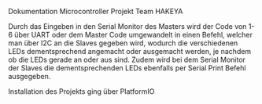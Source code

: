 Dokumentation Microcontroller Projekt Team HAKEYA


Durch das Eingeben in den Serial Monitor des Masters wird der Code von 1-6 über UART 
oder dem Master Code umgewandelt in einen Befehl, welcher man über I2C an die 
Slaves gegeben wird, wodurch die verschiedenen LEDs dementsprechend angemacht 
oder ausgemacht werden, je nachdem ob die LEDs gerade an oder aus sind. Zudem wird 
bei dem Serial Monitor der Slaves die dementsprechenden LEDs ebenfalls per Serial 
Print Befehl ausgegeben.

Installation des Projekts ging über PlatformIO
